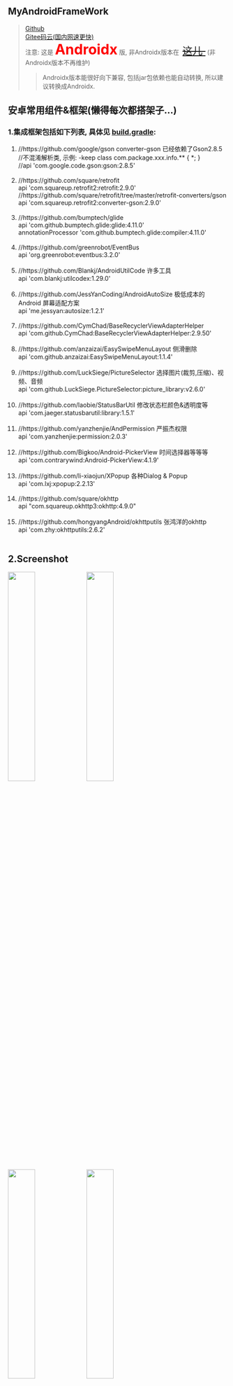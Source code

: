 ## MyAndroidFrameWork
> <a href="https://github.com/actor20170211030627/MyAndroidFrameWork">Github</a> <br/>
> <a href="https://gitee.com/actor20170211030627/MyAndroidFrameWork">Gitee码云(国内网速更快)</a> <br/>
> 注意: 这是 <font color='red' size='6'><b>Androidx</b></font> 版,
  非Androidx版本在&nbsp;
  <a style="font-size:23px" href="./README-1.4.1.md"><s>这儿 </s></a>
  &nbsp;(非Androidx版本不再维护) <br/>
>> Androidx版本能很好向下兼容, 包括jar包依赖也能自动转换, 所以建议转换成Androidx.


## 安卓常用组件&框架(懒得每次都搭架子...)
### 1.集成框架包括如下列表, 具体见 <a href="https://github.com/actor20170211030627/MyAndroidFrameWork/blob/master/myandroidframework/build.gradle">build.gradle</a>:
<ol>
    <li>
        //https://github.com/google/gson converter-gson 已经依赖了Gson2.8.5 <br/>
        //不混淆解析类, 示例: -keep class com.package.xxx.info.** { *; } <br/>
        //api 'com.google.code.gson:gson:2.8.5' <br/> <br/>
    </li>
    <li>
        //https://github.com/square/retrofit <br/>
        api 'com.squareup.retrofit2:retrofit:2.9.0' <br/>
        //https://github.com/square/retrofit/tree/master/retrofit-converters/gson <br/>
        api 'com.squareup.retrofit2:converter-gson:2.9.0' <br/> <br/>
    </li>
    <li>
        //https://github.com/bumptech/glide <br/>
        api 'com.github.bumptech.glide:glide:4.11.0' <br/>
        annotationProcessor 'com.github.bumptech.glide:compiler:4.11.0' <br/> <br/>
    </li>
    <li>
        //https://github.com/greenrobot/EventBus <br/>
        api 'org.greenrobot:eventbus:3.2.0' <br/> <br/>
    </li>
    <li>
        //https://github.com/Blankj/AndroidUtilCode 许多工具 <br/>
        api 'com.blankj:utilcodex:1.29.0' <br/> <br/>
    </li>
    <li>
        //https://github.com/JessYanCoding/AndroidAutoSize 极低成本的 Android 屏幕适配方案 <br/>
        api 'me.jessyan:autosize:1.2.1' <br/> <br/>
    </li>
    <li>
        //https://github.com/CymChad/BaseRecyclerViewAdapterHelper <br/>
        api 'com.github.CymChad:BaseRecyclerViewAdapterHelper:2.9.50' <br/> <br/>
    </li>
    <li>
        //https://github.com/anzaizai/EasySwipeMenuLayout 侧滑删除 <br/>
        api 'com.github.anzaizai:EasySwipeMenuLayout:1.1.4' <br/> <br/>
    </li>
    <li>
        //https://github.com/LuckSiege/PictureSelector 选择图片(裁剪,压缩)、视频、音频 <br/>
        api 'com.github.LuckSiege.PictureSelector:picture_library:v2.6.0' <br/> <br/>
    </li>
    <li>
        //https://github.com/laobie/StatusBarUtil 修改状态栏颜色&透明度等 <br/>
        api 'com.jaeger.statusbarutil:library:1.5.1' <br/> <br/>
    </li>
    <li>
        //https://github.com/yanzhenjie/AndPermission 严振杰权限 <br/>
        api 'com.yanzhenjie:permission:2.0.3' <br/> <br/>
    </li>
    <li>
        //https://github.com/Bigkoo/Android-PickerView 时间选择器等等等 <br/>
        api 'com.contrarywind:Android-PickerView:4.1.9' <br/> <br/>
    </li>
    <li>
        //https://github.com/li-xiaojun/XPopup 各种Dialog & Popup <br/>
        api 'com.lxj:xpopup:2.2.13' <br/> <br/>
    </li>
    <li>
        //https://github.com/square/okhttp <br/>
        api "com.squareup.okhttp3:okhttp:4.9.0" <br/> <br/>
    </li>
    <li>
        //https://github.com/hongyangAndroid/okhttputils 张鸿洋的okhttp <br/>
        api 'com.zhy:okhttputils:2.6.2' <br/> <br/>
    </li>
</ol>

## 2.Screenshot
<img src="captures/BaseTextSwitcher_And_BaseViewSwitcher.gif" width=35%></img>
<img src="captures/BaseBottomSheetDialogFragment.gif" width=35%></img> <br/>
<img src="captures/QuickSearchBar.gif" width=35%></img>
<img src="captures/BaseRatingBar.gif" width=35%></img>

## 3.Sample
<a href="https://github.com/actor20170211030627/MyAndroidFrameWork/raw/master/app/build/outputs/apk/debug/app-debug.apk">download apk</a> or scan qrcode:  <br/>
<img src="captures/qrcode.png" width=35%></img>

## 4.minSdkVersion [![API](https://img.shields.io/badge/API-19%2B-brightgreen.svg?style=flat)](https://android-arsenal.com/api?level=19)
    如果您项目的minSdkVersion小于19, 集成后可能会报错: Manifest merger failed with multiple errors, see logs

## 5.How to
To get a Git project into your build:

**Step 1.** Add the JitPack repository to your build file

Add it in your root build.gradle at the end of repositories:
<pre>
    allprojects {
        repositories {
            ...
            maven { url 'https://jitpack.io' }
        }
    }
</pre>

**Step 2.** Add the dependency, the last version(最新版本):
[![](https://jitpack.io/v/actor20170211030627/MyAndroidFrameWork.svg)](https://jitpack.io/#actor20170211030627/MyAndroidFrameWork)

    android {
      ...
      compileOptions {
        sourceCompatibility JavaVersion.VERSION_1_8
        targetCompatibility JavaVersion.VERSION_1_8
      }
    }

    dependencies {
            implementation 'com.github.actor20170211030627.MyAndroidFrameWork:myandroidframework:last version'
    }

## 6.1. 需要在自己项目中集成<code>constraint</code>包, 否则报错
    implementation 'androidx.constraintlayout:constraintlayout:version xxx'//约束布局, 版本version>=1.1.3

## 6.2. ButterKnife没有集成, 如果使用, 需要自己集成
    //https://github.com/JakeWharton/butterknife
    implementation 'com.jakewharton:butterknife:10.2.3'
    annotationProcessor 'com.jakewharton:butterknife-compiler:10.2.3'

## 7.<code>AndroidManifest.xml</code>合并清单文件报错
    1.如果你的清单文件中的 allowBackup = false, 那么需要添加一句: tools:replace="android:allowBackup", 示例:
    <application
        android:allowBackup="false"
        tools:replace="android:allowBackup"

    2.如果报错: AndroidManifest.xml:15:5-134:19: AAPT: error: attribute android:requestLegacyExternalStorage not found.
      需要将 compileSdkVersion 升级到 29

## 8.项目中已经添加了混淆文件, 如果需要混淆, 只需在自己项目中打开混淆配置:
<pre>
    android {
        ...
        buildTypes {
            release {
                minifyEnabled true
                ...
            }
        }
    }
</pre>

## 9.使用步骤
<pre>
1.写一个 Application extends ActorApplication, 然后重写方法, 可参考: <a href="https://github.com/actor20170211030627/MyAndroidFrameWork/blob/master/app/src/main/java/com/actor/sample/MyApplication.java">MyApplication</a>  (非必须继承, ActorApplication里有一些配置, 可把配置代码copy到自己Application)
2.写一个 BaseActivity extends ActorBaseActivity, 然后你的Activity 继承 BaseActivity (非必须继承)
3.写一个 BaseFragment extends ActorBaseFragment, 然后你的Fragment 继承 BaseFragment (非必须继承)
4.已经集成了 <a href="https://github.com/JessYanCoding/AndroidAutoSize">AndroidAutoSize</a>, 如果你需要使用它, 请在 AndroidManifest.xml 中填写全局设计图尺寸 (单位 dp):
  &lt;application>
    &lt;meta-data
        android:name="design_width_in_dp"
        android:value="(例)360"/>
    &lt;meta-data
        android:name="design_height_in_dp"
        android:value="(例)640"/>
  &lt;/application>
5.&lt;style name="AppTheme" parent="AppThemeForMyAndroidFrameWork"> 你的style可继承这个style (非必须继承)
</pre>

## 10.已移除<kbd>REQUEST_INSTALL_PACKAGES</kbd>权限,如果使用的是2.0.0版本并且需要安装app, 请自行添加这个权限.<br/>&emsp;有问题请升级到最新版本: [![](https://jitpack.io/v/actor20170211030627/MyAndroidFrameWork.svg)](https://jitpack.io/#actor20170211030627/MyAndroidFrameWork), 或提交 <a href="https://github.com/actor20170211030627/MyAndroidFrameWork/issues">issues</a>, 或发邮箱: <a href="mailto:1455198886@qq.com">email</a>

## 11.License
[![License](https://img.shields.io/badge/license-Apache%202-green.svg)](https://www.apache.org/licenses/LICENSE-2.0)
